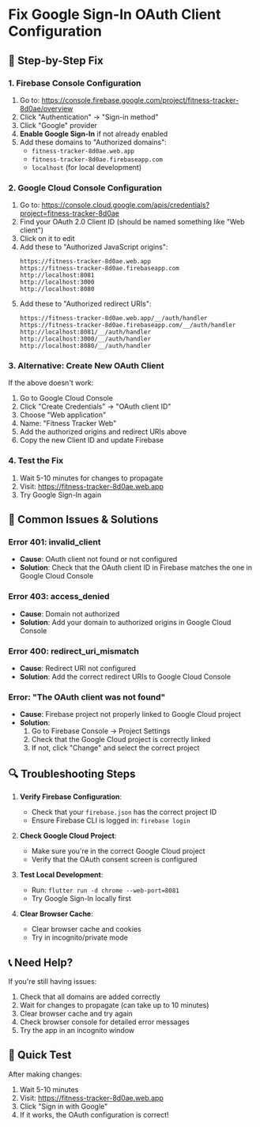 # Fix Google Sign-In OAuth Client Configuration

## 🔧 **Step-by-Step Fix**

### **1. Firebase Console Configuration**

1. Go to: https://console.firebase.google.com/project/fitness-tracker-8d0ae/overview
2. Click "Authentication" → "Sign-in method"
3. Click "Google" provider
4. **Enable Google Sign-In** if not already enabled
5. Add these domains to "Authorized domains":
   - `fitness-tracker-8d0ae.web.app`
   - `fitness-tracker-8d0ae.firebaseapp.com`
   - `localhost` (for local development)

### **2. Google Cloud Console Configuration**

1. Go to: https://console.cloud.google.com/apis/credentials?project=fitness-tracker-8d0ae
2. Find your OAuth 2.0 Client ID (should be named something like "Web client")
3. Click on it to edit
4. Add these to "Authorized JavaScript origins":
   ```
   https://fitness-tracker-8d0ae.web.app
   https://fitness-tracker-8d0ae.firebaseapp.com
   http://localhost:8081
   http://localhost:3000
   http://localhost:8080
   ```
5. Add these to "Authorized redirect URIs":
   ```
   https://fitness-tracker-8d0ae.web.app/__/auth/handler
   https://fitness-tracker-8d0ae.firebaseapp.com/__/auth/handler
   http://localhost:8081/__/auth/handler
   http://localhost:3000/__/auth/handler
   http://localhost:8080/__/auth/handler
   ```

### **3. Alternative: Create New OAuth Client**

If the above doesn't work:

1. Go to Google Cloud Console
2. Click "Create Credentials" → "OAuth client ID"
3. Choose "Web application"
4. Name: "Fitness Tracker Web"
5. Add the authorized origins and redirect URIs above
6. Copy the new Client ID and update Firebase

### **4. Test the Fix**

1. Wait 5-10 minutes for changes to propagate
2. Visit: https://fitness-tracker-8d0ae.web.app
3. Try Google Sign-In again

## 🚨 **Common Issues & Solutions**

### **Error 401: invalid_client**
- **Cause**: OAuth client not found or not configured
- **Solution**: Check that the OAuth client ID in Firebase matches the one in Google Cloud Console

### **Error 403: access_denied**
- **Cause**: Domain not authorized
- **Solution**: Add your domain to authorized origins in Google Cloud Console

### **Error 400: redirect_uri_mismatch**
- **Cause**: Redirect URI not configured
- **Solution**: Add the correct redirect URIs to Google Cloud Console

### **Error: "The OAuth client was not found"**
- **Cause**: Firebase project not properly linked to Google Cloud project
- **Solution**: 
  1. Go to Firebase Console → Project Settings
  2. Check that the Google Cloud project is correctly linked
  3. If not, click "Change" and select the correct project

## 🔍 **Troubleshooting Steps**

1. **Verify Firebase Configuration**:
   - Check that your `firebase.json` has the correct project ID
   - Ensure Firebase CLI is logged in: `firebase login`

2. **Check Google Cloud Project**:
   - Make sure you're in the correct Google Cloud project
   - Verify that the OAuth consent screen is configured

3. **Test Local Development**:
   - Run: `flutter run -d chrome --web-port=8081`
   - Try Google Sign-In locally first

4. **Clear Browser Cache**:
   - Clear browser cache and cookies
   - Try in incognito/private mode

## 📞 **Need Help?**

If you're still having issues:
1. Check that all domains are added correctly
2. Wait for changes to propagate (can take up to 10 minutes)
3. Clear browser cache and try again
4. Check browser console for detailed error messages
5. Try the app in an incognito window

## 🚀 **Quick Test**

After making changes:
1. Wait 5-10 minutes
2. Visit: https://fitness-tracker-8d0ae.web.app
3. Click "Sign in with Google"
4. If it works, the OAuth configuration is correct! 